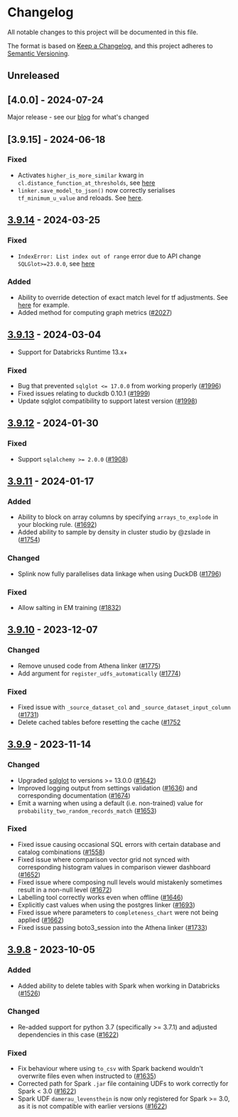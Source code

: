 # Changelog

All notable changes to this project will be documented in this file.

The format is based on [Keep a Changelog](https://keepachangelog.com/en/1.0.0/),
and this project adheres to [Semantic Versioning](https://semver.org/spec/v2.0.0.html).

## Unreleased

## [4.0.0] - 2024-07-24

Major release - see our [blog](https://moj-analytical-services.github.io/splink/blog/2024/07/24/splink-400-released.html) for what's changed


## [3.9.15] - 2024-06-18

### Fixed

- Activates `higher_is_more_similar` kwarg in `cl.distance_function_at_thresholds`, see [here](https://github.com/moj-analytical-services/splink/pull/2116)
- `linker.save_model_to_json()` now correctly serialises `tf_minimum_u_value` and reloads. See [here](https://github.com/moj-analytical-services/splink/pull/2122).

## [3.9.14] - 2024-03-25

### Fixed

- `IndexError: List index out of range` error due to API change `SQLGlot>=23.0.0`, see [here](https://github.com/moj-analytical-services/splink/pull/2079)

### Added

- Ability to override detection of exact match level for tf adjustments. See [here](https://gist.github.com/RobinL/6e11c04aa1204ac3e7452eddd778ab4f) for example.
- Added method for computing graph metrics ([#2027](https://github.com/moj-analytical-services/splink/pull/2027))

## [3.9.13] - 2024-03-04

- Support for Databricks Runtime 13.x+

### Fixed

- Bug that prevented `sqlglot <= 17.0.0` from working properly ([#1996](https://github.com/moj-analytical-services/splink/pull/1996))
- Fixed issues relating to duckdb 0.10.1 ([#1999](https://github.com/moj-analytical-services/splink/pull/1999))
- Update sqlglot compatibility to support latest version ([#1998](https://github.com/moj-analytical-services/splink/pull/1998))

## [3.9.12] - 2024-01-30

### Fixed

- Support `sqlalchemy >= 2.0.0` ([#1908](https://github.com/moj-analytical-services/splink/pull/1908))

## [3.9.11] - 2024-01-17

### Added

- Ability to block on array columns by specifying `arrays_to_explode` in your blocking rule. ([#1692](https://github.com/moj-analytical-services/splink/pull/1692))
- Added ability to sample by density in cluster studio by @zslade in ([#1754](https://github.com/moj-analytical-services/splink/pull/1754))

### Changed

- Splink now fully parallelises data linkage when using DuckDB ([#1796](https://github.com/moj-analytical-services/splink/pull/1796))

### Fixed

- Allow salting in EM training ([#1832](https://github.com/moj-analytical-services/splink/pull/1832))

## [3.9.10] - 2023-12-07

### Changed

- Remove unused code from Athena linker ([#1775](https://github.com/moj-analytical-services/splink/pull/1775))
- Add argument for `register_udfs_automatically` ([#1774](https://github.com/moj-analytical-services/splink/pull/1774))

### Fixed

- Fixed issue with `_source_dataset_col` and `_source_dataset_input_column` ([#1731](https://github.com/moj-analytical-services/splink/pull/1731))
- Delete cached tables before resetting the cache ([#1752](https://github.com/moj-analytical-services/splink/pull/1752)

## [3.9.9] - 2023-11-14

### Changed

- Upgraded [sqlglot](https://github.com/tobymao/sqlglot) to versions >= 13.0.0 ([#1642](https://github.com/moj-analytical-services/splink/pull/1642))
- Improved logging output from settings validation ([#1636](https://github.com/moj-analytical-services/splink/pull/1636)) and corresponding documentation ([#1674](https://github.com/moj-analytical-services/splink/pull/1674))
- Emit a warning when using a default (i.e. non-trained) value for `probability_two_random_records_match` ([#1653](https://github.com/moj-analytical-services/splink/pull/1653))

### Fixed

- Fixed issue causing occasional SQL errors with certain database and catalog combinations ([#1558](https://github.com/moj-analytical-services/splink/pull/1558))
- Fixed issue where comparison vector grid not synced with corresponding histogram values in comparison viewer dashboard ([#1652](https://github.com/moj-analytical-services/splink/pull/1652))
- Fixed issue where composing null levels would mistakenly sometimes result in a non-null level ([#1672](https://github.com/moj-analytical-services/splink/pull/1672))
- Labelling tool correctly works even when offline ([#1646](https://github.com/moj-analytical-services/splink/pull/1646))
- Explicitly cast values when using the postgres linker ([#1693](https://github.com/moj-analytical-services/splink/pull/1693))
- Fixed issue where parameters to `completeness_chart` were not being applied ([#1662](https://github.com/moj-analytical-services/splink/pull/1662))
- Fixed issue passing boto3_session into the Athena linker ([#1733](https://github.com/moj-analytical-services/splink/pull/1733/files))

## [3.9.8] - 2023-10-05

### Added

- Added ability to delete tables with Spark when working in Databricks ([#1526](https://github.com/moj-analytical-services/splink/pull/1526))

### Changed

- Re-added support for python 3.7 (specifically >= 3.7.1) and adjusted dependencies in this case ([#1622](https://github.com/moj-analytical-services/splink/pull/1622))

### Fixed

- Fix behaviour where using `to_csv` with Spark backend wouldn't overwrite files even when instructed to ([#1635](https://github.com/moj-analytical-services/splink/pull/1635))
- Corrected path for Spark `.jar` file containing UDFs to work correctly for Spark < 3.0 ([#1622](https://github.com/moj-analytical-services/splink/pull/1622))
- Spark UDF `damerau_levensthein` is now only registered for Spark >= 3.0, as it is not compatible with earlier versions ([#1622](https://github.com/moj-analytical-services/splink/pull/1622))

[unreleased]: https://github.com/moj-analytical-services/splink/compare/3.9.14...HEAD
[3.9.14]: https://github.com/moj-analytical-services/splink/compare/3.9.13...3.9.14
[3.9.13]: https://github.com/moj-analytical-services/splink/compare/3.9.12...3.9.13
[3.9.12]: https://github.com/moj-analytical-services/splink/compare/3.9.11...3.9.12
[3.9.11]: https://github.com/moj-analytical-services/splink/compare/3.9.10...3.9.11
[3.9.10]: https://github.com/moj-analytical-services/splink/compare/v3.9.9...3.9.10
[3.9.9]: https://github.com/moj-analytical-services/splink/compare/v3.9.8...3.9.9
[3.9.8]: https://github.com/moj-analytical-services/splink/compare/v3.9.7...v3.9.8
